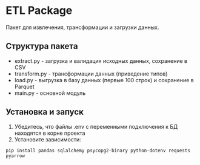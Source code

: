 # ETL Package

Пакет для извлечения, трансформации и загрузки данных.

## Структура пакета

- extract.py - загрузка и валидация исходных данных, сохранение в CSV
- transform.py - трансформации данных (приведение типов)
- load.py - выгрузка в базу данных (первые 100 строк) и сохранение в Parquet
- main.py - основной модуль

## Установка и запуск

1. Убедитесь, что файлы .env с переменными подключения к БД находятся в корне проекта
2. Установите зависимости:

```
pip install pandas sqlalchemy psycopg2-binary python-dotenv requests pyarrow
```
